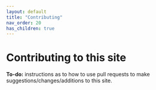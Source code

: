 ```yaml
---
layout: default
title: "Contributing"
nav_order: 20
has_children: true
---
```


# Contributing to this site 

**To-do:** instructions as to how to use pull requests to make suggestions/changes/additions to this site. 
